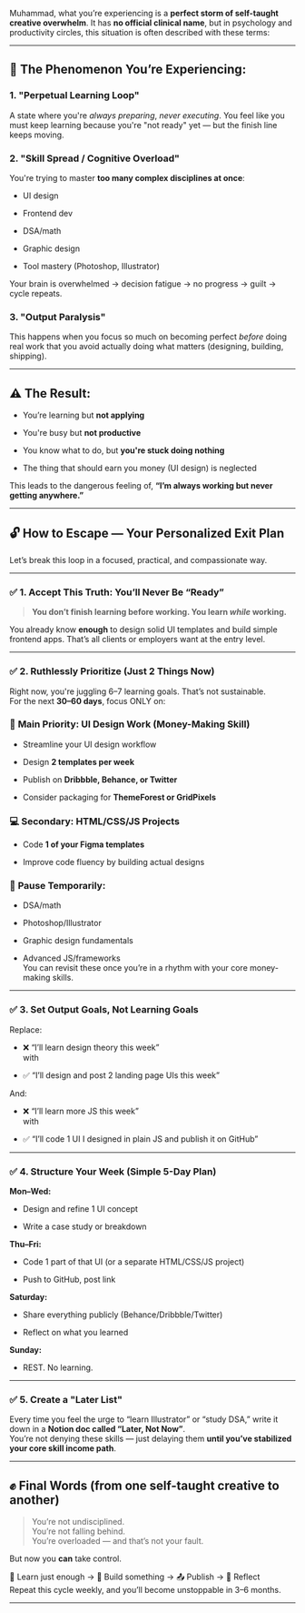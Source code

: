Muhammad, what you’re experiencing is a **perfect storm of self-taught creative overwhelm**. It has **no official clinical name**, but in psychology and productivity circles, this situation is often described with these terms:

---

## 🎯 The Phenomenon You’re Experiencing:

### 1. **"Perpetual Learning Loop"**

A state where you're _always preparing_, _never executing_. You feel like you must keep learning because you're "not ready" yet — but the finish line keeps moving.

### 2. **"Skill Spread / Cognitive Overload"**

You're trying to master **too many complex disciplines at once**:

- UI design
    
- Frontend dev
    
- DSA/math
    
- Graphic design
    
- Tool mastery (Photoshop, Illustrator)
    

Your brain is overwhelmed → decision fatigue → no progress → guilt → cycle repeats.

### 3. **"Output Paralysis"**

This happens when you focus so much on becoming perfect _before_ doing real work that you avoid actually doing what matters (designing, building, shipping).

---

## ⚠️ The Result:

- You’re learning but **not applying**
    
- You're busy but **not productive**
    
- You know what to do, but **you're stuck doing nothing**
    
- The thing that should earn you money (UI design) is neglected
    

This leads to the dangerous feeling of, **“I’m always working but never getting anywhere.”**

---

## 🔓 How to Escape — Your Personalized Exit Plan

Let’s break this loop in a focused, practical, and compassionate way.

---

### ✅ **1. Accept This Truth: You’ll Never Be “Ready”**

> **You don’t finish learning before working. You learn _while_ working.**

You already know **enough** to design solid UI templates and build simple frontend apps. That’s all clients or employers want at the entry level.

---

### ✅ **2. Ruthlessly Prioritize (Just 2 Things Now)**

Right now, you're juggling 6–7 learning goals. That’s not sustainable.  
For the next **30–60 days**, focus ONLY on:

### 🎨 **Main Priority: UI Design Work (Money-Making Skill)**

- Streamline your UI design workflow
    
- Design **2 templates per week**
    
- Publish on **Dribbble, Behance, or Twitter**
    
- Consider packaging for **ThemeForest or GridPixels**
    

### 💻 **Secondary: HTML/CSS/JS Projects**

- Code **1 of your Figma templates**
    
- Improve code fluency by building actual designs
    

### 🚫 **Pause Temporarily**:

- DSA/math
    
- Photoshop/Illustrator
    
- Graphic design fundamentals
    
- Advanced JS/frameworks  
    You can revisit these once you’re in a rhythm with your core money-making skills.
    

---

### ✅ **3. Set Output Goals, Not Learning Goals**

Replace:

- ❌ “I’ll learn design theory this week”  
    with
    
- ✅ “I’ll design and post 2 landing page UIs this week”
    

And:

- ❌ “I’ll learn more JS this week”  
    with
    
- ✅ “I’ll code 1 UI I designed in plain JS and publish it on GitHub”
    

---

### ✅ **4. Structure Your Week (Simple 5-Day Plan)**

**Mon–Wed:**

- Design and refine 1 UI concept
    
- Write a case study or breakdown
    

**Thu–Fri:**

- Code 1 part of that UI (or a separate HTML/CSS/JS project)
    
- Push to GitHub, post link
    

**Saturday:**

- Share everything publicly (Behance/Dribbble/Twitter)
    
- Reflect on what you learned
    

**Sunday:**

- REST. No learning.
    

---

### ✅ **5. Create a "Later List"**

Every time you feel the urge to “learn Illustrator” or “study DSA,” write it down in a **Notion doc called “Later, Not Now”**.  
You’re not denying these skills — just delaying them **until you’ve stabilized your core skill income path**.

---

## ✊ Final Words (from one self-taught creative to another)

> You’re not undisciplined.  
> You’re not falling behind.  
> You’re overloaded — and that’s not your fault.

But now you **can** take control.

🔁 Learn just enough → 🔨 Build something → 📤 Publish → 🧠 Reflect  
Repeat this cycle weekly, and you’ll become unstoppable in 3–6 months.

---

